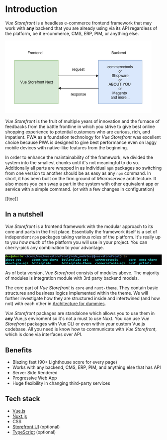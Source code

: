 # Introduction
_Vue Storefront_ is a headless e-commerce frontend framework that may work with __any__ backend that you are already using via its API regardless of the platform, be it e-commerce, CMS, ERP, PIM, or anything else. 


![f_b](../images/f_b.png)


_Vue Storefront_ is the fruit of multiple years of innovation and the furnace of feedbacks from the  battle frontline in which you strive to give best online shopping experience to potential customers who are curious, rich, and impatient. PWA as a foundation technology for _Vue Storefront_ was excellent choice because PWA is designed to give best performance even on laggy mobile devices with native-like features from the beginning. 

 In order to enhance the maintainability of the framework, we divided the system into the smallest chunks until it's not meaningful to do so. Additionally all parts are wrapped in as individual `npm` packages so switching from one version to another should be as easy as any `npm` command. In short, it has been built on the firm ground of _Mircroservice_ architecture. It also means you can swap a part in the system with other equivalent app or service with a simple command. (or with a few changes in configuration)

[[toc]]

## In a nutshell
_Vue Storefront_ is a frontend framework with the modular approach to its core and parts in the first place. Essentially the framework itself is a set of independent `npm` packages taking various roles of the platform. It's really up to you _how much_ of the platform you will use in your project. You can cherry-pick any combination to your advantage. 

![vsfn_module](../images/vsfn.png)

As of beta version, _Vue Storefront_ consists of modules above. The majority of modules is integration module with 3rd party backend models. 

The core part of _Vue Storefront_ is `core` and `nuxt-theme`. They contain basic structures and business logics implemented within the theme. We will further investigate how they are structured inside and intertwined (and how not) with each other in [Architecture for dummies](architecture). 

_Vue Storefront_ packages are standalone which allows you to use them in __any__ Vue.js enviroment so it's not a must to use Nuxt. You can use _Vue Storefront_ packages with Vue CLI or even within your custom Vue.js codebase. All you need is know how to communicate with _Vue Storefront_, which is done via interfaces over API.


## Benefits
- Blazing fast (90+ Lighthouse score for every page)
- Works with any backend, CMS, ERP, PIM, and anything else that has API
- Server Side Rendered
- Progressive Web App
- Huge flexibility in changing third-party services

## Tech stack
- [Vue.js](https://vuejs.org/v2/guide/)
- [Nuxt.js](https://nuxtjs.org/guide)
- CSS
- [Storefront UI](https://www.storefrontui.io/) (optional)
- [TypeScript](https://www.typescriptlang.org/docs/home) (optional)